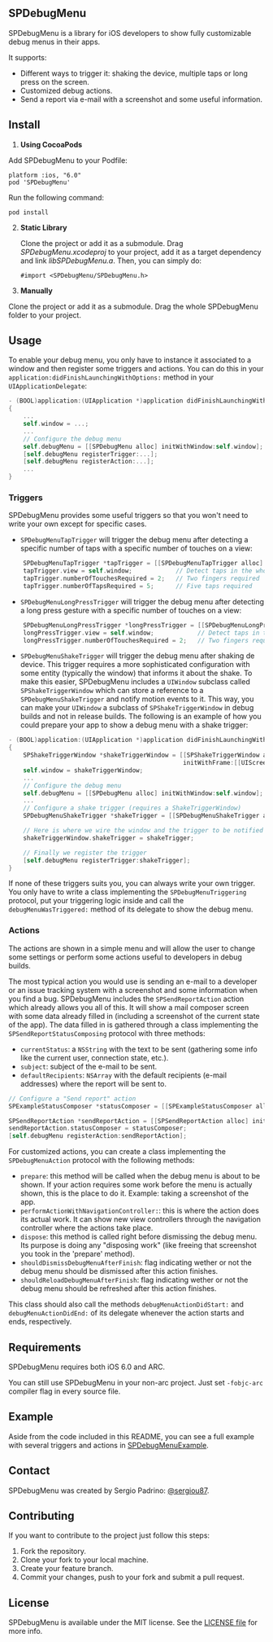 ## SPDebugMenu

SPDebugMenu is a library for iOS developers to show fully customizable debug menus in their apps.

It supports: 

* Different ways to trigger it: shaking the device, multiple taps or long press on the screen.
* Customized debug actions.
* Send a report via e-mail with a screenshot and some useful information.

## Install

1. **Using CocoaPods**

  Add SPDebugMenu to your Podfile:

  ```
  platform :ios, "6.0"
  pod 'SPDebugMenu' 
  ```

  Run the following command:
  
  ```
  pod install
  ```

2. **Static Library**

    Clone the project or add it as a submodule. Drag *SPDebugMenu.xcodeproj* to your project, add it as a target dependency and link *libSPDebugMenu.a*. 
    Then, you can simply do:
    
    ```
    #import <SPDebugMenu/SPDebugMenu.h>
    ```
	
3. **Manually**

  Clone the project or add it as a submodule. Drag the whole SPDebugMenu folder to your project.

## Usage

To enable your debug menu, you only have to instance it associated to a window and then register some triggers and actions. You can do this in your ```application:didFinishLaunchingWithOptions:``` method in your ```UIApplicationDelegate```:


```objective-c
- (BOOL)application:(UIApplication *)application didFinishLaunchingWithOptions:(NSDictionary *)launchOptions
{
    ...
    self.window = ...;
    ...
    // Configure the debug menu
    self.debugMenu = [[SPDebugMenu alloc] initWithWindow:self.window];
    [self.debugMenu registerTrigger:...];
    [self.debugMenu registerAction:...];
    ...
}
```

### Triggers

SPDebugMenu provides some useful triggers so that you won't need to write your own except for specific cases.

* ```SPDebugMenuTapTrigger``` will trigger the debug menu after detecting a specific number of taps with a specific number of touches on a view:
```objective-c
    SPDebugMenuTapTrigger *tapTrigger = [[SPDebugMenuTapTrigger alloc] init];
    tapTrigger.view = self.window;            // Detect taps in the whole window
    tapTrigger.numberOfTouchesRequired = 2;   // Two fingers required
    tapTrigger.numberOfTapsRequired = 5;      // Five taps required
```

* ```SPDebugMenuLongPressTrigger``` will trigger the debug menu after detecting a long press gesture with a specific number of touches on a view:
```objective-c
    SPDebugMenuLongPressTrigger *longPressTrigger = [[SPDebugMenuLongPressTrigger alloc] init];
    longPressTrigger.view = self.window;            // Detect taps in the whole window
    longPressTrigger.numberOfTouchesRequired = 2;   // Two fingers required
```

* ```SPDebugMenuShakeTrigger``` will trigger the debug menu after shaking de device. This trigger requires a more sophisticated configuration with some entity (typically the window) that informs it about the shake. To make this easier, SPDebugMenu includes a ```UIWindow``` subclass called ```SPShakeTriggerWindow``` which can store a reference to a ```SPDebugMenuShakeTrigger``` and notify motion events to it. This way, you can make your ```UIWindow``` a subclass of ```SPShakeTriggerWindow``` in debug builds and not in release builds. The following is an example of how you could prepare your app to show a debug menu with a shake trigger:
```objective-c
- (BOOL)application:(UIApplication *)application didFinishLaunchingWithOptions:(NSDictionary *)launchOptions
{
    SPShakeTriggerWindow *shakeTriggerWindow = [[SPShakeTriggerWindow alloc]
                                                initWithFrame:[[UIScreen mainScreen] bounds]];
    self.window = shakeTriggerWindow;
    ...
    // Configure the debug menu
    self.debugMenu = [[SPDebugMenu alloc] initWithWindow:self.window];
    ...
    // Configure a shake trigger (requires a ShakeTriggerWindow)
    SPDebugMenuShakeTrigger *shakeTrigger = [[SPDebugMenuShakeTrigger alloc] init];

    // Here is where we wire the window and the trigger to be notified about motion events
    shakeTriggerWindow.shakeTrigger = shakeTrigger;

    // Finally we register the trigger
    [self.debugMenu registerTrigger:shakeTrigger];
}
```

If none of these triggers suits you, you can always write your own trigger. You only have to write a class implementing the ```SPDebugMenuTriggering``` protocol, put your triggering logic inside and call the ```debugMenuWasTriggered:``` method of its delegate to show the debug menu.

### Actions

The actions are shown in a simple menu and will allow the user to change some settings or perform some actions useful to developers in debug builds.

The most typical action you would use is sending an e-mail to a developer or an issue tracking system with a screenshot and some information when you find a bug. SPDebugMenu includes the ```SPSendReportAction``` action which already allows you all of this. It will show a mail composer screen with some data already filled in (including a screenshot of the current state of the app). The data filled in is gathered through a class implementing the ```SPSendReportStatusComposing``` protocol with three methods:
* ```currentStatus```: a ```NSString``` with the text to be sent (gathering some info like the current user, connection state, etc.).
* ```subject```: subject of the e-mail to be sent.
* ```defaultRecipients```: ```NSArray``` with the default recipients (e-mail addresses) where the report will be sent to.

```objective-c
// Configure a "Send report" action
SPExampleStatusComposer *statusComposer = [[SPExampleStatusComposer alloc] init];

SPSendReportAction *sendReportAction = [[SPSendReportAction alloc] init];
sendReportAction.statusComposer = statusComposer;
[self.debugMenu registerAction:sendReportAction];
```

For customized actions, you can create a class implementing the ```SPDebugMenuAction``` protocol with the following methods:

* ```prepare```: this method will be called when the debug menu is about to be shown. If your action requires some work before the menu is actually shown, this is the place to do it. Example: taking a screenshot of the app.
* ```performActionWithNavigationController:```: this is where the action does its actual work. It can show new view controllers through the navigation controller where the actions take place.
* ```dispose```: this method is called right before dismissing the debug menu. Its purpose is doing any "disposing work" (like freeing that screenshot you took in the 'prepare' method).
* ```shouldDismissDebugMenuAfterFinish```: flag indicating wether or not the debug menu should be dismissed after this action finishes.
* ```shouldReloadDebugMenuAfterFinish```: flag indicating wether or not the debug menu should be refreshed after this action finishes.

This class should also call the methods ```debugMenuActionDidStart:``` and ```debugMenuActionDidEnd:``` of its delegate whenever the action starts and ends, respectively.

## Requirements

SPDebugMenu requires both iOS 6.0 and ARC.

You can still use SPDebugMenu in your non-arc project. Just set ```-fobjc-arc``` compiler flag in every source file.

## Example

Aside from the code included in this README, you can see a full example with several triggers and actions in [SPDebugMenuExample](TBD).

## Contact

SPDebugMenu was created by Sergio Padrino: [@sergiou87](https://twitter.com/sergiou87).

## Contributing

If you want to contribute to the project just follow this steps:

1. Fork the repository.
2. Clone your fork to your local machine.
3. Create your feature branch.
4. Commit your changes, push to your fork and submit a pull request.

## License

SPDebugMenu is available under the MIT license. See the [LICENSE file](https://github.com/sergiou87/SPDebugMenu/blob/master/LICENSE) for more info.
